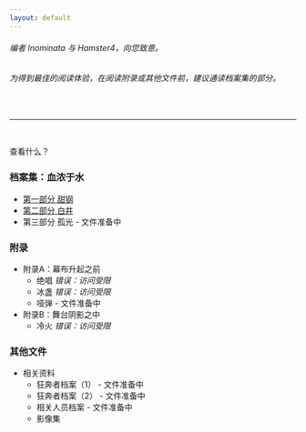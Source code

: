 ```yaml
---
layout: default
---
```


###### 编者 Inominata 与 Hamster4，向您致意。
###### 为得到最佳的阅读体验，在阅读附录或其他文件前，建议通读档案集的部分。

<br />

* * *

<br />

查看什么？

### 档案集：血浓于水

- [第一部分 甜钢](./main/part1.html)
- [第二部分 白井](./main/part2.html)
- 第三部分 孤光 - 文件准备中

### 附录

- 附录A：幕布升起之前
  - 绝唱 _错误：访问受限_
  - 冰盏 _错误：访问受限_
  - 哑弹 - 文件准备中
- 附录B：舞台阴影之中
  - 冷火 _错误：访问受限_

### 其他文件

- 相关资料
  - 狂奔者档案（1） - 文件准备中
  - 狂奔者档案（2） - 文件准备中
  - 相关人员档案 - 文件准备中
  - 影像集
